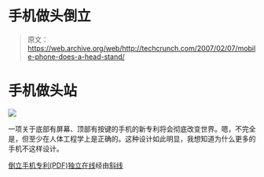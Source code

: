 # 手机做头倒立

> 原文：<https://web.archive.org/web/http://techcrunch.com/2007/02/07/mobile-phone-does-a-head-stand/>

# 手机做头站

![](img/e9ba0c8cc874ce1d17adef2e78a826cf.png)

一项关于底部有屏幕、顶部有按键的手机的新专利将会彻底改变世界。嗯，不完全是，但至少在人体工程学上是正确的。这种设计如此明显，我想知道为什么更多的手机不这样设计。

[倒立手机专利(PDF)](https://web.archive.org/web/20210304231044/https://beta.techcrunch.com/wp-content/uploads/2007/02/document.pdf)[独立在线](https://web.archive.org/web/20210304231044/http://www.iol.co.za/html/newideas/page2.php?loadpage=newidea.php&id=3198)经由[斜线](https://web.archive.org/web/20210304231044/http://hardware.slashdot.org/hardware/07/02/07/1431232.shtml)